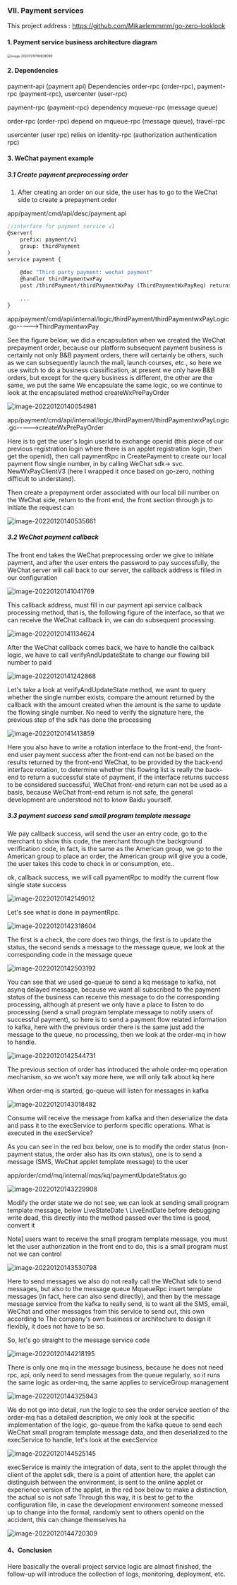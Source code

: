 ### VII. Payment services

This project address : https://github.com/Mikaelemmmm/go-zero-looklook



#### 1. Payment service business architecture diagram

<img src="../chinese/images/7/image-20220210190626098.png" alt="image-20220210190626098" style="zoom:50%;" />



#### 2. Dependencies

payment-api (payment api) Dependencies order-rpc (order-rpc), payment-rpc (payment-rpc), usercenter (user-rpc)

payment-rpc (payment-rpc) dependency mqueue-rpc (message queue)

order-rpc (order-rpc) depend on mqueue-rpc (message queue), travel-rpc

usercenter (user rpc) relies on identity-rpc (authorization authentication rpc)





#### 3. WeChat payment example

##### 3.1 Create payment preprocessing order

1. After creating an order on our side, the user has to go to the WeChat side to create a prepayment order

app/payment/cmd/api/desc/payment.api

```protobuf
//interface for payment service v1
@server(
	prefix: payment/v1
	group: thirdPayment
)
service payment {
	
	@doc "Third party payment: wechat payment"
	@handler thirdPaymentwxPay
	post /thirdPayment/thirdPaymentWxPay (ThirdPaymentWxPayReq) returns (ThirdPaymentWxPayResp)
	
	...
}
```



app/payment/cmd/api/internal/logic/thirdPayment/thirdPaymentwxPayLogic.go----->ThirdPaymentwxPay

See the figure below, we did a encapsulation when we created the WeChat prepayment order, because our platform subsequent payment business is certainly not only B&B payment orders, there will certainly be others, such as we can subsequently launch the mall, launch courses, etc., so here we use switch to do a business classification, at present we only have B&B orders, but except for the query business is different, the other are the same, we put the same We encapsulate the same logic, so we continue to look at the encapsulated method createWxPrePayOrder

![image-20220120140054981](../chinese/images/7/image-20220120140054981.png)

app/payment/cmd/api/internal/logic/thirdPayment/thirdPaymentwxPayLogic.go----->createWxPrePayOrder

Here is to get the user's login userId to exchange openid (this piece of our previous registration login where there is an applet registration login, then get the openid), then call paymentRpc in CreatePayment to create our local payment flow single number, in by calling WeChat sdk-> svc. NewWxPayClientV3 (here I wrapped it once based on go-zero, nothing difficult to understand).

Then create a prepayment order associated with our local bill number on the WeChat side, return to the front end, the front section through js to initiate the request can

![image-20220120140535661](../chinese/images/7/image-20220120140535661.png)



##### 3.2 WeChat payment callback

The front end takes the WeChat preprocessing order we give to initiate payment, and after the user enters the password to pay successfully, the WeChat server will call back to our server, the callback address is filled in our configuration

![image-20220120141041769](../chinese/images/7/image-20220120141041769.png)



This callback address, must fill in our payment api service callback processing method, that is, the following figure of the interface, so that we can receive the WeChat callback in, we can do subsequent processing.

![image-20220120141134624](../chinese/images/7/image-20220120141134624.png)



After the WeChat callback comes back, we have to handle the callback logic, we have to call verifyAndUpdateState to change our flowing bill number to paid 

![image-20220120141242868](../chinese/images/7/image-20220120141242868.png)



Let's take a look at verifyAndUpdateState method, we want to query whether the single number exists, compare the amount returned by the callback with the amount created when the amount is the same to update the flowing single number. No need to verify the signature here, the previous step of the sdk has done the processing

![image-20220120141413859](../chinese/images/7/image-20220120141413859.png)



Here you also have to write a rotation interface to the front-end, the front-end user payment success after the front-end can not be based on the results returned by the front-end WeChat, to be provided by the back-end interface rotation, to determine whether this flowing list is really the back-end to return a successful state of payment, if the interface returns success to be considered successful, WeChat front-end return can not be used as a basis, because WeChat front-end return is not safe, the general development are understood not to know Baidu yourself.



##### 3.3 payment success send small program template message

We pay callback success, will send the user an entry code, go to the merchant to show this code, the merchant through the background verification code, in fact, is the same as the American group, we go to the American group to place an order, the American group will give you a code, the user takes this code to check in or consumption, etc..

ok, callback success, we will call pyamentRpc to modify the current flow single state success

![image-20220120142149012](../chinese/images/7/image-20220120142149012.png)

Let's see what is done in paymentRpc.

![image-20220120142318604](../chinese/images/7/image-20220120142318604.png)

The first is a check, the core does two things, the first is to update the status, the second sends a message to the message queue, we look at the corresponding code in the message queue

![image-20220120142503192](../chinese/images/7/image-20220120142503192.png)



You can see that we used go-queue to send a kq message to kafka, not asynq delayed message, because we want all subscribed to the payment status of the business can receive this message to do the corresponding processing, although at present we only have a place to listen to do processing (send a small program template message to notify users of successful payment), so here is to send a payment flow related information to kafka, here with the previous order there is the same just add the message to the queue, no processing, then we look at the order-mq in how to handle.

![image-20220120142544731](../chinese/images/7/image-20220120142544731.png)



The previous section of order has introduced the whole order-mq operation mechanism, so we won't say more here, we will only talk about kq here

When order-mq is started, go-queue will listen for messages in kafka

![image-20220120143018482](../chinese/images/7/image-20220120143018482.png)



Consume will receive the message from kafka and then deserialize the data and pass it to the execService to perform specific operations. What is executed in the execService?

As you can see in the red box below, one is to modify the order status (non-payment status, the order also has its own status), one is to send a message (SMS, WeChat applet template message) to the user

app/order/cmd/mq/internal/mqs/kq/paymentUpdateStatus.go

![image-20220120143229908](../chinese/images/7/image-20220120143229908.png)



Modify the order state we do not see, we can look at sending small program template message, below LiveStateDate \ LiveEndDate before debugging write dead, this directly into the method passed over the time is good, convert it

Note] users want to receive the small program template message, you must let the user authorization in the front end to do, this is a small program must not we can control

![image-20220120143530798](../chinese/images/7/image-20220120143530798.png)



Here to send messages we also do not really call the WeChat sdk to send messages, but also to the message queue MqueueRpc insert template messages (in fact, here can also send directly), and then by the message message service from the kafka to really send, is to want all the SMS, email, WeChat and other messages from this service to send out, this own according to The company's own business or architecture to design it flexibly, it does not have to be so.

So, let's go straight to the message service code

![image-20220120144218195](../chinese/images/7/image-20220120144218195.png)



There is only one mq in the message business, because he does not need rpc, api, only need to send messages from the queue regularly, so it runs the same logic as order-mq, the same applies to serviceGroup management

![image-20220120144325943](../chinese/images/7/image-20220120144325943.png)

We do not go into detail, run the logic to see the order service section of the order-mq has a detailed description, we only look at the specific implementation of the logic, go-queue from the kafka queue to send each WeChat small program template message data, and then deserialized to the execService to handle, let's look at the execService

![image-20220120144525145](../chinese/images/7/image-20220120144525145.png)



execService is mainly the integration of data, sent to the applet through the client of the applet sdk, there is a point of attention here, the applet can distinguish between the environment, is sent to the online applet or experience version of the applet, in the red box below to make a distinction, the actual so is not safe Through this way, it is best to get to the configuration file, in case the development environment someone messed up to change into the formal, randomly sent to others openid on the accident, this can change themselves ha

![image-20220120144720309](../chinese/images/7/image-20220120144720309.png)







#### 4、Conclusion

Here basically the overall project service logic are almost finished, the follow-up will introduce the collection of logs, monitoring, deployment, etc.











